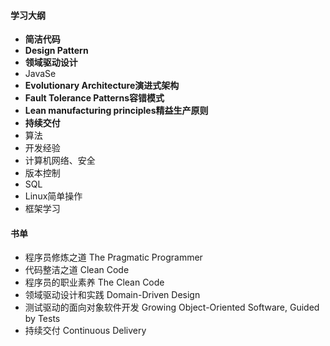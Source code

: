 #### 学习大纲

- **简洁代码**
- **Design Pattern**
- **领域驱动设计**
- JavaSe
- **Evolutionary Architecture演进式架构**
- **Fault Tolerance Patterns容错模式**
- **Lean manufacturing principles精益生产原则**
- **持续交付**
- 算法
- 开发经验
- 计算机网络、安全
- 版本控制
- SQL
- Linux简单操作
- 框架学习

#### 书单

- 程序员修炼之道 The Pragmatic Programmer
- 代码整洁之道 Clean Code
- 程序员的职业素养 The Clean Code
- 领域驱动设计和实践 Domain-Driven Design
- 测试驱动的面向对象软件开发 Growing Object-Oriented Software, Guided by Tests
- 持续交付 Continuous Delivery